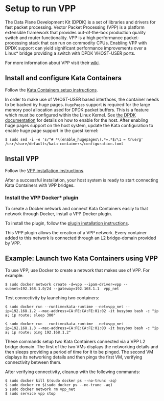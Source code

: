 # Setup to run VPP

The Data Plane Development Kit (DPDK) is a set of libraries and drivers for
fast packet processing. Vector Packet Processing (VPP) is a platform
extensible framework that provides out-of-the-box production quality
switch and router functionality. VPP is a high performance packet-processing
stack that can run on commodity CPUs. Enabling VPP with DPDK support can
yield significant performance improvements over a Linux\* bridge providing a
switch with DPDK VHOST-USER ports.

For more information about VPP visit their [wiki](https://wiki.fd.io/view/VPP).

## Install and configure Kata Containers

Follow  the [Kata Containers setup instructions](https://github.com/kata-containers/documentation/wiki/Developer-Guide).

In order to make use of VHOST-USER based interfaces, the container needs to be backed
by huge pages. `HugePages` support is required for the large memory pool allocation used for
DPDK packet buffers.  This is a feature which must be configured within the Linux Kernel. See
[the DPDK documentation](https://doc.dpdk.org/guides/linux_gsg/sys_reqs.html#use-of-hugepages-in-the-linux-environment)
for details on how to enable for the host. After enabling huge pages support on the host system,
update the Kata configuration to enable huge page support in the guest kernel:

```
$ sudo sed -i -e 's/^# *\(enable_hugepages\).*=.*$/\1 = true/g' /usr/share/defaults/kata-containers/configuration.toml
```


## Install VPP

Follow the [VPP installation instructions](https://wiki.fd.io/view/VPP/Installing_VPP_binaries_from_packages).

After a successful installation, your host system is ready to start
connecting Kata Containers with VPP bridges.

### Install the VPP Docker\* plugin

To create a Docker network and connect Kata Containers easily to that network through
Docker, install a VPP Docker plugin.

To install the plugin, follow the [plugin installation instructions](https://github.com/clearcontainers/vpp).

This VPP plugin allows the creation of a VPP network. Every container added
to this network is connected through an L2 bridge-domain provided by VPP.

## Example: Launch two Kata Containers using VPP

To use VPP, use Docker to create a network that makes use of VPP.
For example:

```
$ sudo docker network create -d=vpp --ipam-driver=vpp --subnet=192.168.1.0/24 --gateway=192.168.1.1  vpp_net
```

Test connectivity by launching two containers:
```
$ sudo docker run --runtime=kata-runtime --net=vpp_net --ip=192.168.1.2 --mac-address=CA:FE:CA:FE:01:02 -it busybox bash -c "ip a; ip route; sleep 300"

$ sudo docker run --runtime=kata-runtime --net=vpp_net --ip=192.168.1.3 --mac-address=CA:FE:CA:FE:01:03 -it busybox bash -c "ip a; ip route; ping 192.168.1.2"
```

These commands setup two Kata Containers connected via a VPP L2 bridge
domain. The first of the two VMs displays the networking details and then
sleeps providing a period of time for it to be pinged. The second
VM displays its networking details and then pings the first VM, verifying
connectivity between them.

After verifying connectivity, cleanup with the following commands:

```
$ sudo docker kill $(sudo docker ps --no-trunc -aq)
$ sudo docker rm $(sudo docker ps --no-trunc -aq)
$ sudo docker network rm vpp_net
$ sudo service vpp stop
```

